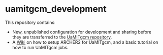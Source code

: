 # uamitgcm_development
This repository contains:
* New, unpublished configuration for development and sharing before they are transferred to the [UaMITgcm repository](https://github.com/knaughten/UaMITgcm).
* A [Wiki](https://github.com/janderydt/UaMITgcm_development/wiki) on how to setup ARCHER2 for UaMITgcm, and a basic tutorial on how to run UaMITgcm jobs.
